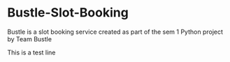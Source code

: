 # Bustle-Slot-Booking
Bustle is a slot booking service created as part of the sem 1 Python project by Team Bustle

This is a test line
